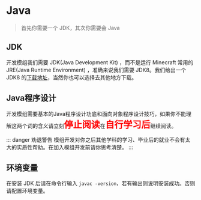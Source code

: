 # Java

> 首先你需要一个 JDK，其次你需要会 Java

## JDK

开发模组我们需要 JDK(Java Development Kit) ，而不是运行 Minecraft 常用的 JRE(Java Runtime Environment) ，准确来说我们需要 JDK8。我们给出一个 JDK8 的[下载地址](https://adoptopenjdk.net/?variant=openjdk8&jvmVariant=hotspot)，当然你也可以选择去其他地方下载。

## Java程序设计

开发模组需要基本的Java程序设计功底和面向对象程序设计技巧，如果你不能理解这两个词的含义请立刻<font size="5" color="red">**停止阅读**</font>在<font size="5" color="red">**自行学习后**</font>继续阅读。

::: danger 劝退警告
模组开发对你之后其他学科的学习、毕业后的就业不会有太大的实质性帮助。在加入模组开发前请你思考清楚。
:::

## 环境变量

在安装 JDK 后请在命令行输入 `javac -version`，若有输出则说明安装成功。否则请配置环境变量。